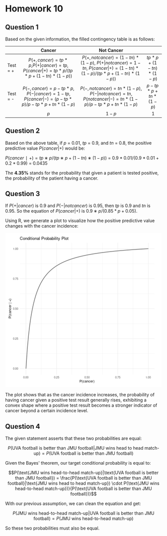 # Homework 10

## Question 1

Based on the given information,  the filled contingency table is as follows:

| | Cancer | Not Cancer | |
|:---|:---:|:---:|:---:|
|Test = + |$P(+,cancer) = tp * p$,$P(+\|cancer) = tp$, $P(cancer\|+) = tp*p/(tp*p+(1-tn)*(1-p))$|$P(+,not cancer) = (1-tn)*(1-p)$, $P(+\|not cancer) = 1-tn$, $P(cancer\|+) = (1-tn)*(1-p)/(tp*p+(1-tn)*(1-p))$|$tp*p+(1-tn)*(1-p)$ | |
|Test = - |$P(-,cancer) = p - tp * p$, $P(-\|cancer) = 1 - tp$, $P(cancer\|-) = (p-tp*p)/p-tp*p+tn*(1-p)$|$P(-,not cancer) = tn*(1-p)$, $P(-\|notcancer) = tn$, $P(not cancer\|-) = tn*(1-p)/p-tp*p+tn*(1-p)$|$p-tp*p+tn*(1-p)$| |
| |$p$|$1-p$|$1$|

## Question 2

Based on the above table, if $p$ = 0.01, $tp$ = 0.9, and $tn$ = 0.8, the positive predictive value $P(cancer|+)$ would be:

$P(cancer∣+)=tp∗p/(tp∗p+(1−tn)∗(1−p))$ = $0.9 * 0.01 / (0.9 * 0.01+0.2 * 0.99)$ = $0.0435$

The **4.35%** stands for the probability that given a patient is tested positive, the probability of the patient having a cancer. 

## Question 3

If $P(+|cancer)$ is 0.9 and $P(-|not cancer)$ is 0.95, then $tp$ is 0.9 and $tn$ is 0.95. So the equation of $P(cancer|+)$ is $0.9∗p/(0.85*p+0.05)$.

Using R, we generate a plot to visualize how the positive predictive value changes with the cancer incidence:

![image](cancerplot.png)

The plot shows that as the cancer incidence increases, the probability of having cancer given a positive test result generally rises, exhibiting a convex shape where a positive test result becomes a stronger indicator of cancer beyond a certain incidence level.

## Question 4

The given statement asserts that these two probabilities are equal:

$$P(\text{UVA football is better than JMU football}|\text{JMU wins head to head match-up}) = P(\text{UVA football is better than JMU football})$$

Given the Bayes' theorem, our target conditional probability is equal to:

$$P(\text{JMU wins head-to-head match-up}|\text{UVA football is better than JMU football}) = \frac{P(\text{UVA football is better than JMU football}|\text{JMU wins head to head match-up}) \cdot P(\text{JMU wins head-to-head match-up})}{P(\text{UVA football is better than JMU football})}$$

With our previous assumption, we can clean the equation and get:

$$P(\text{JMU wins head-to-head match-up}|\text{UVA football is better than JMU football}) = P(\text{JMU wins head-to-head match-up})$$

So these two probabilities must also be equal.




